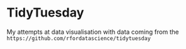# TidyTuesday
 My attempts at data visualisation with data coming from the  `https://github.com/rfordatascience/tidytuesday`

